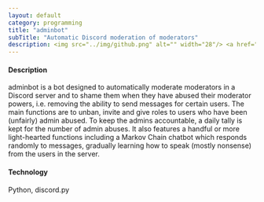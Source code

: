 ```yaml
---
layout: default
category: programming
title: "adminbot"
subTitle: "Automatic Discord moderation of moderators"
description: <img src="../img/github.png" alt="" width="28"/> <a href="https://github.com/saultyevil/adminbot">adminbot</a>
---
```


#### Description

adminbot is a bot designed to automatically moderate moderators in a Discord server
and to shame them when they have abused their moderator powers, i.e. removing the
ability to send messages for certain users. The main
functions are to unban, invite and give roles to users who have been (unfairly)
admin abused. To keep the admins accountable, a daily tally is kept for the
number of admin abuses. It also features a handful or more light-hearted
functions including a Markov Chain chatbot which responds randomly to
messages, gradually learning how to speak (mostly nonsense) from the users
in the server.

#### Technology

Python, discord.py
